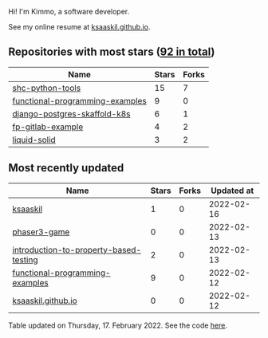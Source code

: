 Hi! I'm Kimmo, a software developer.

See my online resume at [ksaaskil.github.io](https://ksaaskil.github.io).

<!-- repositories starts -->

## Repositories with most stars ([92 in total](https://github.com/ksaaskil?tab=repositories))
| Name        | Stars           | Forks  |
| ------------- |-------------| -----|
|[shc-python-tools](https://github.com/ksaaskil/shc-python-tools)|15|7
|[functional-programming-examples](https://github.com/ksaaskil/functional-programming-examples)|9|0
|[django-postgres-skaffold-k8s](https://github.com/ksaaskil/django-postgres-skaffold-k8s)|6|1
|[fp-gitlab-example](https://github.com/ksaaskil/fp-gitlab-example)|4|2
|[liquid-solid](https://github.com/ksaaskil/liquid-solid)|3|2

<!-- repositories ends -->
<!-- recent_repositories starts -->

## Most recently updated
| Name        | Stars           | Forks  | Updated at
| ------------- |-------------| -----|-----|
|[ksaaskil](https://github.com/ksaaskil/ksaaskil)|1|0|2022-02-16
|[phaser3-game](https://github.com/ksaaskil/phaser3-game)|0|0|2022-02-13
|[introduction-to-property-based-testing](https://github.com/ksaaskil/introduction-to-property-based-testing)|2|0|2022-02-13
|[functional-programming-examples](https://github.com/ksaaskil/functional-programming-examples)|9|0|2022-02-12
|[ksaaskil.github.io](https://github.com/ksaaskil/ksaaskil.github.io)|0|0|2022-02-12

<!-- recent_repositories ends -->
<!-- updated_at starts -->
Table updated on Thursday, 17. February 2022. See the code [here](https://github.com/ksaaskil/ksaaskil).
<!-- updated_at ends -->

